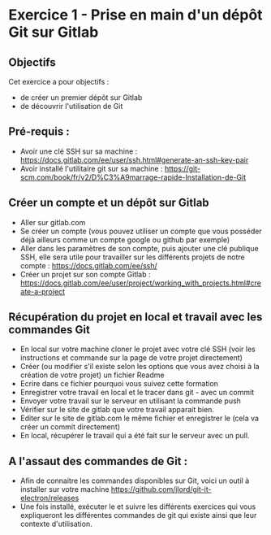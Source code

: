 # Exercice 1 - Prise en main d'un dépôt Git sur Gitlab

## Objectifs

Cet exercice a pour objectifs : 
* de créer un premier dépôt sur Gitlab
* de découvrir l'utilisation de Git

## Pré-requis : 
* Avoir une clé SSH sur sa machine : https://docs.gitlab.com/ee/user/ssh.html#generate-an-ssh-key-pair
* Avoir installé l'utilitaire git sur sa machine : https://git-scm.com/book/fr/v2/D%C3%A9marrage-rapide-Installation-de-Git 

## Créer un compte et un dépôt sur Gitlab

* Aller sur gitlab.com 
* Se créer un compte (vous pouvez utiliser un compte que vous posséder déjà ailleurs comme un compte google ou github par exemple)
* Aller dans les paramètres de son compte, puis ajouter une clé publique SSH, elle sera utile pour travailler sur les différents projets de notre compte : https://docs.gitlab.com/ee/ssh/ 
* Créer un projet sur son compte Gitlab : https://docs.gitlab.com/ee/user/project/working_with_projects.html#create-a-project 

## Récupération du projet en local et travail avec les commandes Git

* En local sur votre machine cloner le projet avec votre clé SSH (voir les instructions et commande sur la page de votre projet directement)
* Créer (ou modifier s'il existe selon les options que vous avez choisi à la création de votre projet) un fichier Readme
* Ecrire dans ce fichier pourquoi vous suivez cette formation
* Enregistrer votre travail en local et le tracer dans git  - avec un commit
* Envoyer votre travail sur le serveur en utilisant la commande push 
* Vérifier sur le site de gitlab que votre travail apparait bien.
* Editer sur le site de gitlab.com le même fichier et enregistrer le (cela va créer un commit directement)
* En local, récupérer le travail qui a été fait sur le serveur avec un pull.


## A l'assaut des commandes de Git : 

* Afin de connaitre les commandes disponibles sur Git, voici un outil à installer sur votre machine
https://github.com/jlord/git-it-electron/releases
* Une fois installé, exécuter le et suivre les différents exercices qui vous expliqueront les différentes commandes de git qui existe ainsi que leur contexte d'utilisation.
